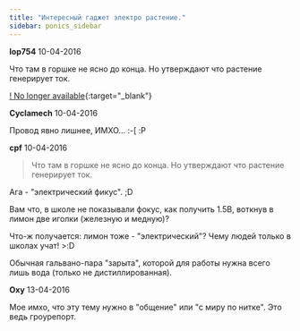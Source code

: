 ```yaml
---
title: "Интересный гаджет электро растение."
sidebar: ponics_sidebar
---
```


**lop754** 10-04-2016

Что там в горшке не ясно до конца. Но утверждают что растение генерирует ток.

[! No longer available](http://www.youtube.com/watch?v=UIBQ49extFE#){:target="_blank"}


**Cyclamech** 10-04-2016

Провод явно лишнее, ИМХО… :-[ :P


**cpf** 10-04-2016

> Что там в горшке не ясно до конца. Но утверждают что растение генерирует ток.

Ага - "электрический фикус". ;D

Вам что, в школе не показывали фокус, как получить 1.5В, воткнув в лимон две иголки (железную и медную)?

Что-ж получается: лимон тоже - "электрический"? Чему людей только в школах учат! &gt;:D

Обычная гальвано-пара "зарыта", которой для работы нужна всего лишь вода (только не дистиллированная).


**Oxy** 13-04-2016

Мое имхо, что эту тему нужно в "общение" или "с миру по нитке". Это ведь гроурепорт.


